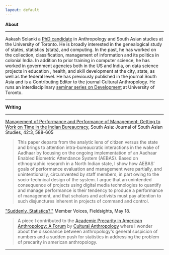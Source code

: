 ```yaml
---
layout: default
---
```


**About**

* * *
Aakash Solanki a [PhD candidate](https://anthropology.utoronto.ca/people/graduate-students/) in Anthropology and South Asian studies at the University of Toronto. He is broadly interested in the genealogical study of states, statistics (stats), and computing. In the past, he has worked on the collection, classification, management of information and its politics in colonial India. In addition to prior training in computer science, he has worked in government agencies both in the US and India, on data science projects in education , health, and skill development at the city, state, as well as the federal level. He has previously published in the journal South Asia and is a Contributing Editor to the journal Cultural Anthropology. He runs an interdisciplinary [seminar series on Development](https://utdevsem.wordpress.com) at University of Toronto.
* * *



**Writing**
* * *

[Management of Performance and Performance of Management: Getting to Work on Time in the Indian Bureaucracy](https://doi.org/10.1080/00856401.2019.1603262), South Asia: Journal of South Asian Studies, 42:3, 588-605

> This paper departs from the analytic lens of citizen versus the state and brings to attention intra-bureaucratic interactions in the wake of Aadhaar by focusing on the ongoing implementation of an Aadhaar Enabled Biometric Attendance System (AEBAS). Based on ethnographic research in a North Indian state, I show how AEBAS’ goals of performance evaluation and management were partially, and unintentionally, circumvented by staff members, in part owing to the socio-technical design of the system. I argue that an unintended consequence of projects using digital media technologies to quantify and manage performance is their tendency to produce a performance of management, and that scholars and activists must pay attention to such disjunctures inherent in projects of command and control.


["Suddenly, Statistics?."](https://culanth.org/fieldsights/suddenly-statistics) Member Voices, Fieldsights, May 18. 

> A piece I contributed to the [Academic Precarity in American Anthropology: A Forum](https://culanth.org/fieldsights/series/academic-precarity-in-american-anthropology-a-forum) by [Cultural Anthropology](https://culanth.org) where I wonder about the dissonance between anthropology's general suspicion of numbers and a sudden push for statistics in addressing the problem of precarity in american anthropology.

* * *